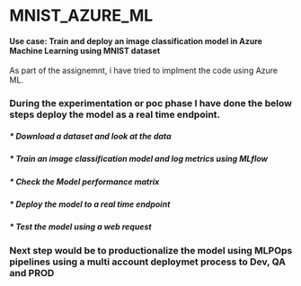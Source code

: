 # MNIST_AZURE_ML

#### Use case: Train and deploy an image classification model in Azure Machine Learning using MNIST dataset

As part of the assignemnt, i have tried to implment the code using Azure ML. 

### During the experimentation or poc phase I have done the below steps deploy the model as a real time endpoint. 
##### * Download a dataset and look at the data
##### * Train an image classification model and log metrics using MLflow
##### * Check the Model performance matrix
##### * Deploy the model to a real time endpoint
##### * Test the model using a web request

### Next step would be to productionalize the model using MLPOps pipelines using a multi account deploymet process to Dev, QA and PROD




